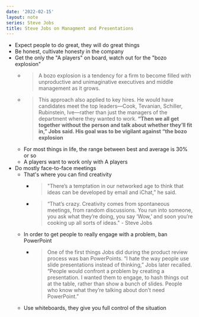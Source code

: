 ```yaml
---
date: '2022-02-15'
layout: note
series: Steve Jobs
title: Steve Jobs on Managment and Presentations
---
```


- Expect people to do great, they will do great things
- Be honest, cultivate honesty in the company
- Get the only the "A players" on board, watch out for the "bozo explosion"
    + >A bozo explosion is a tendency for a firm to become filled with unproductive and unimaginative executives and middle management as it grows.
    + >This approach also applied to key hires. He would have candidates meet the top leaders—Cook, Tevanian, Schiller, Rubinstein, Ive—rather than just the managers of the department where they wanted to work. **“Then we all get together without the person and talk about whether they’ll fit in,” Jobs said. His goal was to be vigilant against “the bozo explosion**
    + For most things in life, the range between best and average is 30% or so
    + A players want to work only with A players
- Do mostly face-to-face meetings
    - That's where you can find creativity
        - >"There’s a temptation in our networked age to think that ideas can be developed by email and iChat,” he said. 
        - >“That’s crazy. Creativity comes from spontaneous meetings, from random discussions. You run into someone, you ask what they’re doing, you say ‘Wow,’ and soon you’re cooking up all sorts of ideas." - Steve Jobs
    - In order to get people to really engage with a problem, ban PowerPoint
        - > One of the first things Jobs did during the product review process was ban PowerPoints. “I hate the way people use slide presentations instead of thinking,” Jobs later recalled. “People would confront a problem by creating a presentation. I wanted them to engage, to hash things out at the table, rather than show a bunch of slides. People who know what they’re talking about don’t need PowerPoint.”
    - Use whiteboards, they give you full control of the situation